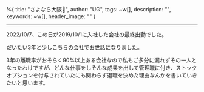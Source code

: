 %{
  title: "さよなら大阪👋",
  author: "UG",
  tags: ~w[],
  description: "",
  keywords: ~w[],
  header_image: ""
}

---
2022/10/7、この日が2019/10/1に入社した会社の最終出勤でした。

だいたい3年と少しこちらの会社でお世話になりました。

3年の離職率がおそらく90%以上ある会社なので私もご多分に漏れずその一人となったわけですが、どんな仕事をしそんな成果を出して管理職に付き、ストックオプションを付与されていたにも関わらず退職を決めた理由なんかを書いていきたいと思います。

  

  


